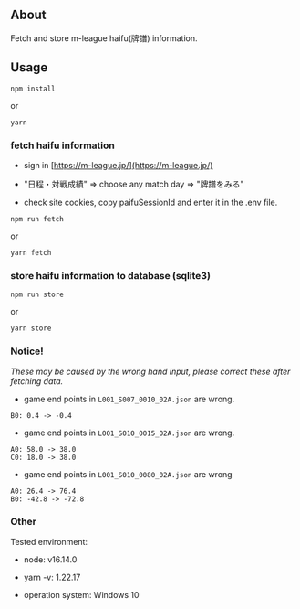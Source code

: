 ## About

Fetch and store m-league haifu(牌譜) information.

## Usage

```shell
npm install
```

or

```shell
yarn
```

### fetch haifu information

- sign in [https://m-league.jp/](https://m-league.jp/)

- "日程・対戦成績" => choose any match day => "牌譜をみる"

- check site cookies, copy paifuSessionId and enter it in the .env file.

```shell
npm run fetch
```

or

```shell
yarn fetch
```

### store haifu information to database (sqlite3)

```shell
npm run store
```

or

```shell
yarn store
```

### Notice!

_These may be caused by the wrong hand input, please correct these after fetching data._

- game end points in `L001_S007_0010_02A.json` are wrong.

```
B0: 0.4 -> -0.4
```

- game end points in `L001_S010_0015_02A.json` are wrong.

```
A0: 58.0 -> 38.0
C0: 18.0 -> 38.0
```

- game end points in `L001_S010_0080_02A.json` are wrong

```
A0: 26.4 -> 76.4
B0: -42.8 -> -72.8
```

### Other

Tested environment:

- node: v16.14.0

- yarn -v: 1.22.17

- operation system: Windows 10
